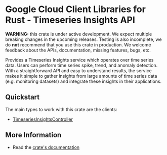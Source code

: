 # Google Cloud Client Libraries for Rust - Timeseries Insights API

<!-- Code generated by sidekick. DO NOT EDIT. -->

**WARNING:** this crate is under active development. We expect multiple breaking
changes in the upcoming releases. Testing is also incomplete, we do **not**
recommend that you use this crate in production. We welcome feedback about the
APIs, documentation, missing features, bugs, etc.

Provides a Timeseries Insights service which operates over time series
data. Users can perform time series spike, trend, and anomaly detection.
With a straightforward API and easy to understand results, the service
makes it simple to gather insights from large amounts of time series data
(e.g. monitoring datasets) and integrate these insights in their
applications.

## Quickstart

The main types to work with this crate are the clients:

* [TimeseriesInsightsController]

## More Information

* Read the [crate's documentation](https://docs.rs/google-cloud-timeseriesinsights-v1/latest/google-cloud-timeseriesinsights-v1)

[TimeseriesInsightsController]: https://docs.rs/google-cloud-timeseriesinsights-v1/latest/google_cloud_timeseriesinsights_v1/client/struct.TimeseriesInsightsController.html
